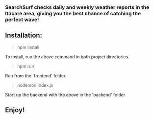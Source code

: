 

<h3 align="left">SearchSurf checks daily and weekly weather reports in the Itacare area, giving you the best chance of catching the perfect wave! </h3>

<h2>Installation:</h2>

> npm install

To install, run the above command in both project directories.

>npm run

Run from the 'frontend' folder.

>nodemon index.js

Start up the backend with the above in the 'backend' folder

<h2>Enjoy!</h2>
